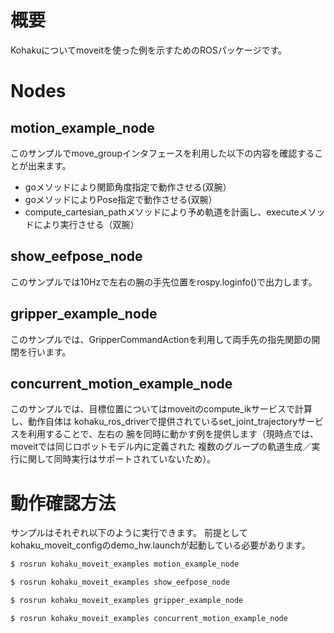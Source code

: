# 概要

Kohakuについてmoveitを使った例を示すためのROSパッケージです。

# Nodes

## motion_example_node

このサンプルでmove_groupインタフェースを利用した以下の内容を確認することが出来ます。

- goメソッドにより関節角度指定で動作させる(双腕）
- goメソッドによりPose指定で動作させる(双腕）
- compute_cartesian_pathメソッドにより予め軌道を計画し、executeメソッドにより実行させる（双腕）

## show_eefpose_node

このサンプルでは10Hzで左右の腕の手先位置をrospy.loginfo()で出力します。

## gripper_example_node

このサンプルでは、GripperCommandActionを利用して両手先の指先関節の開閉を行います。

## concurrent_motion_example_node

このサンプルでは、目標位置についてはmoveitのcompute_ikサービスで計算し、動作自体は
kohaku_ros_driverで提供されているset_joint_trajectoryサービスを利用することで、左右の
腕を同時に動かす例を提供します（現時点では、moveitでは同じロボットモデル内に定義された
複数のグループの軌道生成／実行に関して同時実行はサポートされていないため）。

# 動作確認方法

サンプルはそれぞれ以下のように実行できます。
前提としてkohaku_moveit_configのdemo_hw.launchが起動している必要があります。

``` bash
$ rosrun kohaku_moveit_examples motion_example_node
```

``` bash
$ rosrun kohaku_moveit_examples show_eefpose_node
```

``` bash
$ rosrun kohaku_moveit_examples gripper_example_node
```

``` bash
$ rosrun kohaku_moveit_examples concurrent_motion_example_node
```
